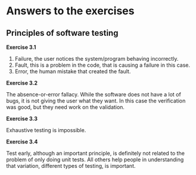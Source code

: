 # Answers to the exercises

## Principles of software testing

**Exercise 3.1**

1. Failure, the user notices the system/program behaving incorrectly.
2. Fault, this is a problem in the code, that is causing a failure in this case.
3. Error, the human mistake that created the fault.

**Exercise 3.2**

The absence-or-error fallacy.
While the software does not have a lot of bugs, it is not giving the user what they want.
In this case the verification was good, but they need work on the validation.

**Exercise 3.3**

Exhaustive testing is impossible.

**Exercise 3.4**

Test early, although an important principle, is definitely not related to the problem of only doing unit tests. All others help people in understanding that variation, different types of testing, is important.



